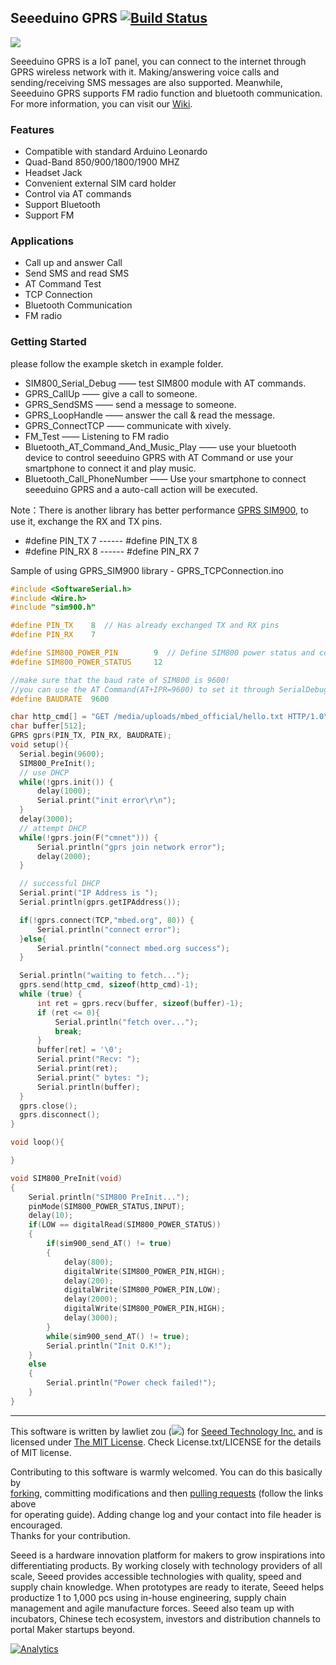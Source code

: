 ## Seeeduino GPRS  [![Build Status](https://travis-ci.com/Seeed-Studio/Seeeduino_GPRS.svg?branch=master)](https://travis-ci.com/Seeed-Studio/Seeeduino_GPRS)

![](https://statics3.seeedstudio.com/seeed/file/2018-01/bazaar669815_seeeduinogprs.jpg)

[](https://www.seeedstudio.com/s/Seeeduino-GPRS-p-1909.html)

Seeeduino GPRS is a IoT panel, you can connect to the internet through GPRS wireless network with it. Making/answering voice calls and sending/receiving SMS messages are also supported. Meanwhile, Seeeduino GPRS supports FM radio function and bluetooth communication. For more information, you can visit our [Wiki](http://wiki.seeedstudio.com/Seeeduino_GPRS/).

### Features
+ Compatible with standard Arduino Leonardo
+ Quad-Band 850/900/1800/1900 MHZ
+ Headset Jack
+ Convenient external SIM card holder
+ Control via AT commands
+ Support Bluetooth
+ Support FM


### Applications
+ Call up and answer Call
+ Send SMS and read SMS
+ AT Command Test
+ TCP Connection
+ Bluetooth Communication
+ FM radio

### Getting Started
please follow the example sketch in example folder.
+ SIM800_Serial_Debug —— test SIM800 module with AT commands.
+ GPRS_CallUp ——  give a call to someone.
+ GPRS_SendSMS —— send a message to someone.
+ GPRS_LoopHandle —— answer the call & read the message.
+ GPRS_ConnectTCP —— communicate with xively.
+ FM_Test —— Listening to FM radio
+ Bluetooth_AT_Command_And_Music_Play —— use your bluetooth device to control seeeduino GPRS with AT Command or use your smartphone to connect it and play music.
+ Bluetooth_Call_PhoneNumber —— Use your smartphone to connect seeeduino GPRS and a auto-call action will be executed.  

Note：There is another library has better performance [GPRS SIM900](https://github.com/Seeed-Studio/GPRS_SIM900), to use it, exchange the RX and TX pins.  
+ #define PIN_TX    7    ------   #define PIN_TX    8
+ #define PIN_RX    8    ------   #define PIN_RX    7

Sample of using GPRS_SIM900 library - GPRS_TCPConnection.ino
```C
#include <SoftwareSerial.h>
#include <Wire.h>
#include "sim900.h"

#define PIN_TX    8  // Has already exchanged TX and RX pins
#define PIN_RX    7

#define SIM800_POWER_PIN        9  // Define SIM800 power status and control pins
#define SIM800_POWER_STATUS     12

//make sure that the baud rate of SIM800 is 9600!
//you can use the AT Command(AT+IPR=9600) to set it through SerialDebug
#define BAUDRATE  9600

char http_cmd[] = "GET /media/uploads/mbed_official/hello.txt HTTP/1.0\r\n\r\n";
char buffer[512];
GPRS gprs(PIN_TX, PIN_RX, BAUDRATE);
void setup(){
  Serial.begin(9600);
  SIM800_PreInit();
  // use DHCP
  while(!gprs.init()) {
      delay(1000);
      Serial.print("init error\r\n");
  }
  delay(3000);    
  // attempt DHCP
  while(!gprs.join(F("cmnet"))) {
      Serial.println("gprs join network error");
      delay(2000);
  }

  // successful DHCP
  Serial.print("IP Address is ");
  Serial.println(gprs.getIPAddress());

  if(!gprs.connect(TCP,"mbed.org", 80)) {
      Serial.println("connect error");
  }else{
      Serial.println("connect mbed.org success");
  }

  Serial.println("waiting to fetch...");
  gprs.send(http_cmd, sizeof(http_cmd)-1);
  while (true) {
      int ret = gprs.recv(buffer, sizeof(buffer)-1);
      if (ret <= 0){
          Serial.println("fetch over...");
          break;
      }
      buffer[ret] = '\0';
      Serial.print("Recv: ");
      Serial.print(ret);
      Serial.print(" bytes: ");
      Serial.println(buffer);
  }
  gprs.close();
  gprs.disconnect();
}

void loop(){

}

void SIM800_PreInit(void)
{
    Serial.println("SIM800 PreInit...");
    pinMode(SIM800_POWER_STATUS,INPUT);
    delay(10);
    if(LOW == digitalRead(SIM800_POWER_STATUS))
    {
        if(sim900_send_AT() != true)
        {            
            delay(800);
            digitalWrite(SIM800_POWER_PIN,HIGH);
            delay(200);
            digitalWrite(SIM800_POWER_PIN,LOW);
            delay(2000);
            digitalWrite(SIM800_POWER_PIN,HIGH);
            delay(3000);  
        }
        while(sim900_send_AT() != true);                
        Serial.println("Init O.K!");         
    }
    else
    {
        Serial.println("Power check failed!");  
    }
}
```

----
This software is written by lawliet zou (![](http://www.seeedstudio.com/wiki/images/f/f8/Email-lawliet.zou.jpg)) for [Seeed Technology Inc.](http://www.seeed.cc) and is licensed under [The MIT License](http://opensource.org/licenses/mit-license.php). Check License.txt/LICENSE for the details of MIT license.<br>

Contributing to this software is warmly welcomed. You can do this basically by<br>
[forking](https://help.github.com/articles/fork-a-repo), committing modifications and then [pulling requests](https://help.github.com/articles/using-pull-requests) (follow the links above<br>
for operating guide). Adding change log and your contact into file header is encouraged.<br>
Thanks for your contribution.

Seeed is a hardware innovation platform for makers to grow inspirations into differentiating products. By working closely with technology providers of all scale, Seeed provides accessible technologies with quality, speed and supply chain knowledge. When prototypes are ready to iterate, Seeed helps productize 1 to 1,000 pcs using in-house engineering, supply chain management and agile manufacture forces. Seeed also team up with incubators, Chinese tech ecosystem, investors and distribution channels to portal Maker startups beyond.





[![Analytics](https://ga-beacon.appspot.com/UA-46589105-3/Seeeduino_GPRS)](https://github.com/igrigorik/ga-beacon)
